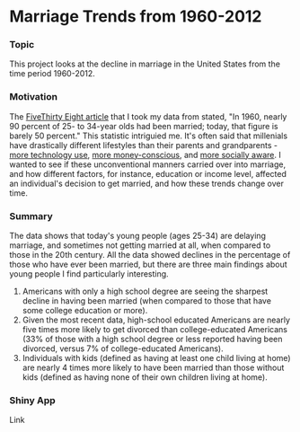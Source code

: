 # Marriage Trends from 1960-2012

### Topic
This project looks at the decline in marriage in the United States from the time period 1960-2012.

### Motivation
The [FiveThirty Eight article](https://fivethirtyeight.com/features/marriage-isnt-dead-yet/) that I took my data from stated, "In 1960, nearly 90 percent of 25- to 34-year olds had been married; today, that figure is barely 50 percent." This statistic intriguied me. It's often said that millenials have drastically different lifestyles than their parents and grandparents - [more technology use](http://www.pewresearch.org/fact-tank/2018/05/02/millennials-stand-out-for-their-technology-use-but-older-generations-also-embrace-digital-life/), [more money-conscious](https://www.investopedia.com/articles/personal-finance/021914/money-habits-millennials.asp), and [more socially aware](https://www.forbes.com/sites/wesgay/2017/08/11/millennials-social-responsibility/#6f05f38617d8). I wanted to see if these unconventional manners carried over into marriage, and how different factors, for instance, education or income level, affected an individual's decision to get married, and how these trends change over time.

### Summary
The data shows that today's young people (ages 25-34) are delaying marriage, and sometimes not getting married at all, when compared to those in the 20th century. All the data showed declines in the percentage of those who have ever been married, but there are three main findings about young people I find particularly interesting.
1. Americans with only a high school degree are seeing the sharpest decline in having been married (when compared to those that have some college education or more). 
2. Given the most recent data, high-school educated Americans are nearly five times more likely to get divorced than college-educated Americans (33% of those with a high school degree or less reported having been divorced, versus 7% of college-educated Americans).
3. Individuals with kids (defined as having at least one child living at home) are nearly 4 times more likely to have been married than those without kids (defined as having none of their own children living at home).

### Shiny App
Link

